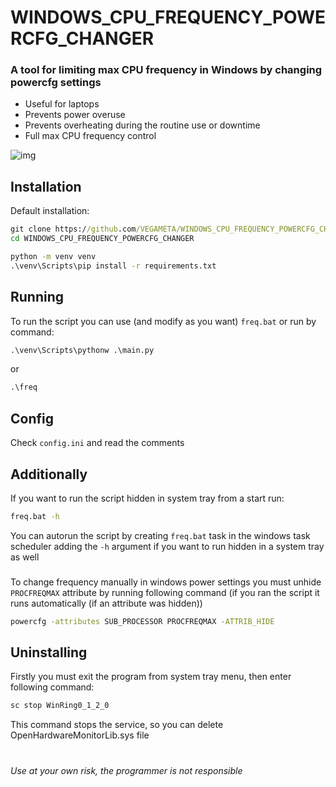 # WINDOWS_CPU_FREQUENCY_POWERCFG_CHANGER

### A tool for limiting max CPU frequency in Windows by changing powercfg settings

- Useful for laptops
- Prevents power overuse
- Prevents overheating during the routine use or downtime
- Full max CPU frequency control

![img](https://github.com/VEGAMETA/WINDOWS_CPU_FREQUENCY_POWERCFG_CHANGER/assets/100537523/e65d4541-b952-4d83-92e7-ffedbbb9bc95)

## Installation

Default installation:

```bat
git clone https://github.com/VEGAMETA/WINDOWS_CPU_FREQUENCY_POWERCFG_CHANGER.git
cd WINDOWS_CPU_FREQUENCY_POWERCFG_CHANGER

python -m venv venv
.\venv\Scripts\pip install -r requirements.txt
```

## Running

To run the script you can use (and modify as you want) `freq.bat` or run by command:

```bat
.\venv\Scripts\pythonw .\main.py
```

or

```bat
.\freq
```

## Config

Check `config.ini` and read the comments

###

## Additionally

If you want to run the script hidden in system tray from a start run:

```bat
freq.bat -h
```

You can autorun the script by creating `freq.bat` task in the windows task scheduler
adding the `-h` argument if you want to run hidden in a system tray as well

###

To change frequency manually in windows power settings you must unhide
`PROCFREQMAX`
attribute by running following command (if you ran the script it runs
automatically (if an attribute was hidden))

```bat
powercfg -attributes SUB_PROCESSOR PROCFREQMAX -ATTRIB_HIDE
```

###

## Uninstalling

Firstly you must exit the program from system tray menu, then enter following command:

```bat
sc stop WinRing0_1_2_0
```

This command stops the service, so you can delete OpenHardwareMonitorLib.sys file

#

###### Use at your own risk, the programmer is not responsible

